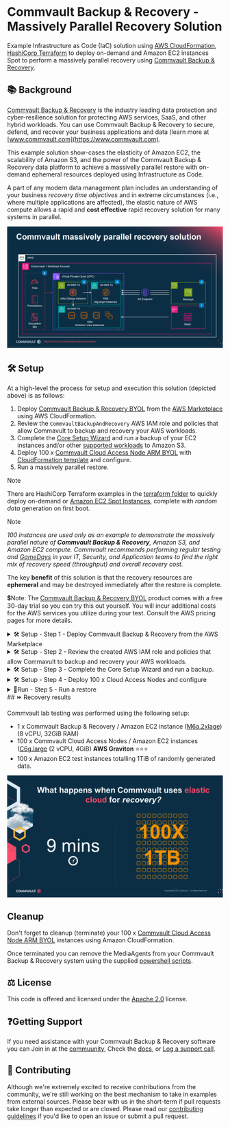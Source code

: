 # Commvault Backup & Recovery - Massively Parallel Recovery Solution

Example Infrastructure as Code (IaC) solution using [AWS CloudFormation](https://aws.amazon.com/cloudformation/), [HashiCorp Terraform](https://www.terraform.io/) to deploy on-demand and  Amazon EC2 instances Spot to perform a massively parallel recovery using [Commvault Backup & Recovery](https://www.commvault.com/platform/products/backup-and-recovery).

## :books: Background

[Commvault Backup & Recovery](https://www.commvault.com/aws) is the industry leading data protection and cyber-resilience solution for protecting AWS services, SaaS, and other hybrid workloads. You can use Commvault Backup & Recovery to secure, defend, and recover your business applications and data (learn more at [www.commvault.com](https://www.commvault.com).

This example solution show-cases the elasticity of Amazon EC2, the scalability of Amazon S3, and the power of the Commvault Backup & Recovery data platform to achieve a massivelly parallel restore with on-demand ephemeral resources deployed using Infrastructure as Code.

A part of any modern data management plan includes an understanding of your business _recovery time objectives_ and in extreme circumstances (i.e., where multiple applications are affected), the elastic nature of AWS compute allows a rapid and **cost effective** rapid recovery solution for many systems in parallel.

![Commvault Massively Parallel Restore - Reference Architecture](https://github.com/mericson-cv/aws-massively-parallel-recovery-solution/blob/main/commvault-massively-parallel-recovery-solution.png)

## :hammer_and_wrench: Setup

At a high-level the process for setup and execution this solution (depicted above) is as follows:
1. Deploy [Commvault Backup & Recovery BYOL](https://aws.amazon.com/marketplace/pp/prodview-ecysdywnipxv6?sr=0-3&ref_=beagle&applicationId=AWSMPContessa) from the [AWS Marketplace](https://aws.amazon.com/marketplace/seller-profile?id=88cecb14-a8b2-49bd-ba1f-58be76108f48) using AWS CloudFormation.
2. Review the ```CommvaultBackupAndRecovery``` AWS IAM role and policies that allow Commavult to backup and recovery your AWS workloads.
3. Complete the [Core Setup Wizard](https://documentation.commvault.com/2023e/essential/86625_quick_start_guide.html#step-3-complete-core-setup-wizard) and run a backup of your EC2 instances and/or other [supported workloads](https://www.commvault.com/supported-technologies/amazon/aws) to Amazon S3.
4. Deploy 100 x [Commvault Cloud Access Node ARM BYOL](https://aws.amazon.com/marketplace/pp/prodview-usqf7gn3ipqke?sr=0-2&ref_=beagle&applicationId=AWSMPContessa) with [CloudFormation template](https://github.com/mericson-cv/aws-massively-parallel-recovery-solution/tree/main/cloudformation) and configure.
5. Run a massively parallel restore.

> [!NOTE]
> There are HashiCorp Terraform examples in the [terraform folder](https://github.com/mericson-cv/aws-massively-parallel-recovery-solution/tree/main/terraform) to quickly deploy on-demand or [Amazon EC2 Spot Instances](https://aws.amazon.com/ec2/spot/), complete with _random data_ generation on first boot. 

> [!NOTE]
> _100 instances are used only as an example to demonstrate the massively parallel nature of __Commvault Backup & Recovery__, Amazon S3, and Amazon EC2 compute. Commvault recommends performing regular testing and [GameDays](https://aws.amazon.com/gameday/) in your IT, Security, and Application teams to find the right mix of recovery speed (throughput) and overall recovery cost_. 

The key **benefit** of this solution is that the recovery resources are __ephemeral__ and may be destroyed immediately after the restore is complete.

💲Note: The [Commvault Backup & Recovery BYOL](https://aws.amazon.com/marketplace/pp/prodview-ecysdywnipxv6?sr=0-3&ref_=beagle&applicationId=AWSMPContessa) product comes with a free 30-day trial so you can try this out yourself. You will incur additional costs for the AWS services you utilize during your test. Consult the AWS pricing pages for more details.

<details>
<summary>🛠️ Setup - Step 1 - Deploy Commvault Backup & Recovery from the AWS Marketplace</summary>

This step deploys Commvault Backup & Recovery as a single Amazon EC2 instance running Microsoft Windows. If you already have a Commvault Backup & Recovery deployment, you may skip this step.

1. Login to [AWS Console](https://aws.amazon.com/console/) as a user that can deploy new Amazon EC2, Amazon S3. and AWS IAM resources using Amazon CloudFormation.
2. Open new browser tab to [AWS Marketplace](https://aws.amazon.com/marketplace) and search for ```Commvault```.
3. Click [Commvault Backup & Recovery BYOL](https://aws.amazon.com/marketplace/pp/prodview-ecysdywnipxv6?sr=0-3&ref_=beagle&applicationId=AWSMPContessa).
4. Select **CloudFormation Template** Fulfilment Option and supply requested information.
6. Select the **I acknowledge that AWS CloudFormation might create IAM resources with custom names.** checkbox.
7. Click **Submit** to deploy.

</details>

<details>
<summary>🛠️ Setup - Step 2 - Review the created AWS IAM role and policies that allow Commavult to backup and recovery your AWS workloads.</summary>

Commvault will create a single AWS IAM Role called `CommvaultBackupAndRecovery`.

Detailed information of the AWS IAM Policies required by Commvault (per AWS workload) may be viewed [here](https://documentation.commvault.com/2023e/essential/101442_requirements_and_usage_for_aws_iam_policies_and_permissions.html#iam-policies).

</details>

<details>
<summary>🛠️ Setup - Step 3 - Complete the Core Setup Wizard and run a backup.</summary>

### Creating a Commvault admin account
1. Obtain your ```Administrator``` password for your newly created ```Commvault Backup & Recovery``` instance.
2. Login using Remote Desktop Protocol (RDP)
3. Wait for the ```******* Starting Commserve image customization ********``` powershell first-boot configuration script to complete. 

> [!NOTE]
> Commvault recommends using [Amazon EC2 Instance Connect](https://aws.amazon.com/about-aws/whats-new/2023/06/amazon-ec2-instance-connect-ssh-rdp-public-ip-address/) for secure access to your Commvault instance _without_ the need to expose public IP addresses, or manage __bastion hosts__.

> [!IMPORTANT]
> *Be patient*, remember that each of the Amazon EBS volumes on the host is being provisioned from Amazon EBS snapshots that are stored in Amazon S3.

A browser will open to complete the remaining setup.

4.	Provide the **Email address** that will be associated with the Commvault ```admin``` user ([break glass account](https://docs.aws.amazon.com/whitepapers/latest/organizing-your-aws-environment/break-glass-access.html)).
5.	Provide the **Password** that will be associated with the Commvault ```admin``` user.
6.	Click **Create account**.
7.	You will be greeted with Command Center login screen. Login with newly created ```admin``` user and password.
8.	Click **OK** to accept the License and Registration warning.

> [!WARNING]
> If you are using a trial license the ```Cloud Storage``` license will be constrained to a maximum of ten (10) concurrent MediaAgents during the restore. If you have a paid Commvault license, you can [submit a request](https://ma.commvault.com/Support/ProductRegistration) to extend your ```Cloud Storage``` license to match your required parallism (i.e., the total number of Access Nodes you will have active in your Commvault environment).

### Completing Commvault Core Setup
Next, you just need to tell Commvault how often you want to run backups, and where to store your backups (i.e., Amazon S3).

1. Click **Let’s get started**.
2. Click **Cloud** in the Add storage page.
3. Provide a **Cloud library Name** (i.e., ```Amazon S3-IA - Backups us-east-1```).
4. Select **Amazon S3** as the Cloud storage Type.
5. Set the **Service host** to ```s3.us-east-1.amazonaws.com``` (your Region may differ).
6. Select **IAM role** for the credentials.
7. Enter the ```**bucket name**``` created during your AWS CloudFormation deployment.

> [!NOTE]
> You can find the bucket name in the AWS CloudFormation Console, in your stack, on the Outputs tab, as CvltCloudLibraryBucketName

9. Leave **Storage class**, as the default S3 Standard-Infrequent Access (S3 Standard-IA).
10. Enter the **Deduplication DB location**, use the volume pre-setup, pre-formatted with correct block-size (i.e., ```H:\Amqzon-S3-IA-DDB```)
11. Click **Save** to accept defaults for your server plan.

Consider [upgrading your Commvault software](https://documentation.commvault.com/2023e/essential/120686_downloading_software_on_demand.html) to the latest Maintenance Release before moving to the next step.

### Deploying some test Amazon EC2 instances
If you are simply testing this solution, navigate to the [terraform](https://github.com/mericson-cv/aws-massively-parallel-recovery-solution/blob/main/terraform/100-amazon-ec2-instances%20(10GB%20random%20data)/main.tf) file where you can find an example to deploy one hundred (100) on-demand Amazon EC2 test hosts.

### Run an initial backup
You will need an initial backup of your protected workloads before you can run a massively parallel restore. Assuming you used the terraform example above, perform the following to configure and run a backup.
1. [Add your AWS account](https://documentation.commvault.com/2023e/essential/121660_configuring_backups_for_amazon_ec2_instances.html#add-hypervisor) to Commvault Backup & Recovery.
2. Create an [Amazon EC2 group](https://documentation.commvault.com/2023e/essential/121660_configuring_backups_for_amazon_ec2_instances.html#add-vm-group) to auto-discover EC2 instances and protect them.
3. Run a **[backup](https://documentation.commvault.com/2023e/essential/121676_backing_up_amazon_ec2_instances_on_demand.html)**
</details>

<details>

<summary>🛠️ Setup - Step 4 - Deploy 100 x Cloud Access Nodes and configure</summary>
OK, it's time to setup your set of parallel **Cloud Access Nodes**, Commvault uses Cloud Access Nodes to perform backup, replication, restores. Commvault recommends [AWS Graviton](https://aws.amazon.com/ec2/graviton/) based Access Nodes for best price-performance and so you can meet your [Shared Sustainabiltiy Responsibility](https://docs.aws.amazon.com/wellarchitected/latest/sustainability-pillar/the-shared-responsibility-model.html) in AWS. 

You can acclerate recovery time by increasing the number of Access Nodes used, allowing more parallel recovery activities to run at the same time. Not only does this increase business agility, it also saves cost as you are only paying for what you use (_during the restore_).

1. Navigate to **Manage > CommCell** and enable **Requires authcode for installation** toggle.
2. Click the **authcode** and save it somewhere safe, you will need it next.
3. Download the 100 x Amazon EC2 Cloud Access Nodes [```template.yml```](https://github.com/mericson-cv/aws-massively-parallel-recovery-solution/tree/main/cloudformation/100x%20Cloud%20Access%20Nodes) and update to match your environment. You will find instructions at the top of the template for performing updates

```
#
# INSTRUCTIONS: 
# - Ensure AWS Account where instances are deployed has an AWS IAM role called 'CommvaultBackupAndRecovery' (this role is created during deployment of the 'Commvault Backup & Recovery BYOL' product in AWS Marketplace).
# - Update all occurrences of the KeyName parameter to a Key pair Name in your AWS account.
# - Update all occurrences of the SubnetId parameter with the Subnet ID that your 'Commvault Backup & Recovery' instance resides within - this allows use of Commvault HotAdd recovery
# - Update all occurrences of the GroupSet parameter with a Security group ID that allows incoming TCP (8400, 8403) and ICMP (PING) from the 'Commbvault Backup & Recovery' instance.
# - Optionally update the ImageId, InstanceType
# 
# INSTRUCTIONS to auto-register instances with your Commvault Backup & Recovery instance
# - Replace all occurrences of the -CSHost parameter (see UserData section) to include the IPv4 address of your 'Commvault Backup & Recovery' instance.
# - Replace all occurrences of the -CSName parameter (see UserData section) to match the fully-qualified hostname returned by `nslookup <YOUR-CS-HOST>` (or your CommServe friendly name as shown in Commvault Command Center home screen).
# - Obtain the authcode for your CommServe and replace all occurrences of -authcode parameter (see UserData section).
#
```
4. Create and launch a new AWS CloudFormation Stack with your customized ```template.yml``` using either the [console](https://docs.aws.amazon.com/AWSCloudFormation/latest/UserGuide/cfn-using-console.html) or the [AWS CLI](https://docs.aws.amazon.com/AWSCloudFormation/latest/UserGuide/cfn-using-cli.html).
5. Navigate to **Manage > Server groups** and click **Add server group**
6. Provide a freeform text **Name** for your group. This group will contain all of the Access Nodes you just deployed using CloudFormation.
7. Select **automatic association** and add a rule with the following settings, then click **Save**
```
Client Scope - Clients in this CommCell
Rule: Package Installed == Virtual Server
Rule: OS Version contains 'Amazon Linux'
Rule: Power State == ON
```
9. Navigate to your previously configured [Amazon EC2 group](https://documentation.commvault.com/2023e/essential/159097_updating_amazon_ec2_vm_group.html) and add your **group** for the access nodes.
10. Add a new [entity setting](https://documentation.commvault.com/2023e/essential/132683_adding_setting_for_servers_and_server_groups.html) called ```nStartAgentThreads``` with the values specified below, and click **Save**.

| Setting | Value |
| ------- | ----- |
| **Name:** | ```nStartAgentThreads``` |
| **Entity:** | Select your previously created server group |
| **Category:** | ```VirtualServer``` |
| **Type:** | ```Integer``` |
| **Value:** | ```100``` |
12. Add a new entity-based additional setting called ```MaxRestoreStreams``` and set to ``100``.

| Setting | Value |
| ------- | ----- |
| **Name:** | ```MaxRestoreStreams``` |
| **Entity:** | Select your previously created server group |
| **Category:** | ```VirtualServer``` |
| **Type:** | ```Integer``` |
| **Value:** | ```100``` |
13. Open **Commvault CommCell Console** and noativate to the Cloud library where your backups are stored, expand the libarry right-click **Mount-Path**.
14. Select **Share Mount Path**
15. Click the **Share** button and add each new Access Node with an _Access Mode_ of ```Read```
16. Click **Save**

> [!NOTE]
> You can use Amazon EC2 Spot Instances for your Cloud Access Nodes, but if the instance is reclaimed during the recovery, the restore will fail for any instance(s) being restored by the reclaimed instance. See the Cloudformation [```template.yml```](https://github.com/mericson-cv/aws-massively-parallel-recovery-solution/blob/main/cloudformation/100x%20Cloud%20Access%20Nodes%20(Spot%20Market)/template.yml) to deploy your Access Nodes from the Spot Market.
</details>

<details>

<summary>🏃Run - Step 5 - Run a restore</summary>

Simply [run a restore](https://documentation.commvault.com/2023e/essential/87257_restoring_full_amazon_ec2_instance_in_place.html) from **Commvault Commvault Center** 
</details>
## ⏩ Recovery results

Commvault lab testing was performed using the following setup:
- 1 x Commvault Backup & Recovery / Amazon EC2 instance ([M6a.2xlage](https://aws.amazon.com/ec2/instance-types/m6a/)) (8 vCPU, 32GiB RAM)
- 100 x Commvault Cloud Access Nodes / Amazon EC2 instances ([C6g.large](https://aws.amazon.com/ec2/instance-types/c6g/) (2 vCPU, 4GiB) **AWS Graviton** ⭐⭐⭐
- 100 x Amazon EC2 test instances totalling 1TiB of randomly generated data.

![Test Result](commvault-massively-parallel-recovery-result.png)

## Cleanup
   
Don't forget to cleanup (terminate) your 100 x [Commvault Cloud Access Node ARM BYOL](https://aws.amazon.com/marketplace/pp/prodview-usqf7gn3ipqke?sr=0-2&ref_=beagle&applicationId=AWSMPContessa) instances using Amazon CloudFormation.

Once terminated you can remove the MediaAgents from your Commvault Backup & Recovery system using the supplied [powershell scripts](https://github.com/mericson-cv/aws-massively-parallel-recovery-solution/tree/main/powershell).

   
## :balance_scale: License

This code is offered and licensed under the [Apache 2.0](https://github.com/mericson-cv/aws-massively-parallel-recovery-solution/blob/main/LICENSE.md) license.

## ❓Getting Support

If you need assistance with your Commvault Backup & Recovery software you can Join in at the [commuunity](https://community.commvault.com), Check the [docs](https://docs.commvault.com), or [Log a support call](https://ma.commvault.com).

## :handshake: Contributing

Although we're extremely excited to receive contributions from the community, we're still working on the best mechanism to take in examples from external sources. Please bear with us in the short-term if pull requests take longer than expected or are closed.
Please read our [contributing guidelines](https://github.com/mericson-cv/aws-massively-parallel-recovery-solution/master/CONTRIBUTING.md)
if you'd like to open an issue or submit a pull request.
